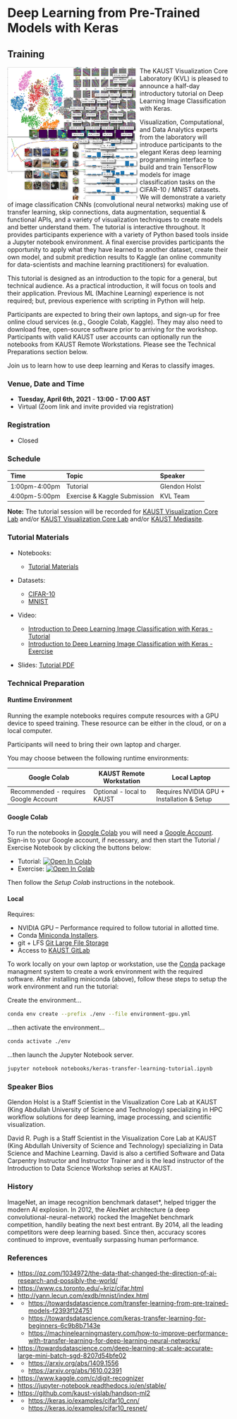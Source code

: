 # Deep Learning from Pre-Trained Models with Keras


## Training

<img align="left" src="media/dl-cnn-keras-vis.png" width=300> 

The KAUST Visualization Core Laboratory (KVL) is pleased to announce a half-day introductory tutorial on Deep Learning Image Classification with Keras.  

Visualization, Computational, and Data Analytics experts from the laboratory will introduce participants to the elegant Keras deep learning programming interface to build and train TensorFlow models for image classification tasks on the CIFAR-10 / MNIST datasets.  We will demonstrate a variety of image classification CNNs (convolutional neural networks) making use of transfer learning, skip connections, data augmentation, sequential & functional APIs, and a variety of visualization techniques to create models and better understand them.  The tutorial is interactive throughout.  It provides participants experience with a variety of Python based tools inside a Jupyter notebook environment.  A final exercise provides participants the opportunity to apply what they have learned to another dataset, create their own model, and submit prediction results to Kaggle (an online community for data-scientists and machine learning practitioners) for evaluation.

This tutorial is designed as an introduction to the topic for a general, but technical audience. As a practical introduction, it will focus on tools and their application.  Previous ML (Machine Learning) experience is not required; but, previous experience with scripting in Python will help.

Participants are expected to bring their own laptops, and sign-up for free online cloud services (e.g., Google Colab, Kaggle).  They may also need to download free, open-source software prior to arriving for the workshop. Participants with valid KAUST user accounts can optionally run the notebooks from KAUST Remote Workstations.  Please see the Technical Preparations section below.

Join us to learn how to use deep learning and Keras to classify images.


### Venue, Date and Time 

  * **Tuesday, April 6th, 2021** - **13:00 - 17:00 AST**
  * Virtual (Zoom link and invite provided via registration) 


### Registration

  * Closed


### Schedule

| Time               | Topic                         | Speaker         |
| :----------------- | :---------------------------- | :-------------- |
| 1:00pm-4:00pm      | Tutorial                      | Glendon Holst   |
| 4:00pm-5:00pm      | Exercise & Kaggle Submission  | KVL Team        |

**Note:** The tutorial session will be recorded for [KAUST Visualization Core Lab](https://www.youtube.com/channel/UCR1RFwgvADo5CutK0LnZRrw) and/or [KAUST Visualization Core Lab](https://vimeo.com/visualization) and/or [KAUST Mediasite](https://mediasite.kaust.edu.sa).

### Tutorial Materials

* Notebooks:
  * [Tutorial Materials](https://github.com/kaust-vislab/keras-tutorials-lite)

* Datasets:
  * [CIFAR-10](https://www.cs.toronto.edu/~kriz/cifar.html)
  * [MNIST](http://yann.lecun.com/exdb/mnist/)

* Video: 
  * [Introduction to Deep Learning Image Classification with Keras - Tutorial](https://youtu.be/NKzYiRsGEXc)
  * [Introduction to Deep Learning Image Classification with Keras - Exercise](https://youtu.be/83T8VQ537sY)

* Slides: [Tutorial PDF](http://download.vis.kaust.edu.sa/pub/workshops/2020/IntroToDeepLearningWithKeras/slides/keras_transfer_learning_tutorial.pdf)


### Technical Preparation

#### Runtime Environment

Running the example notebooks requires compute resources with a GPU device to speed training.  These resource can be either in the cloud, or on a local computer.

Participants will need to bring their own laptop and charger.

You may choose between the following runtime environments:

| Google Colab    | KAUST Remote Workstation   | Local Laptop |
| --------------- | -------------------------- | ------------ |
| Recommended - requires Google Account | Optional - local to KAUST | Requires NVIDIA GPU + Installation & Setup   |


#### Google Colab

To run the notebooks in [Google Colab](https://colab.research.google.com) you will need a [Google Account](https://accounts.google.com/).  Sign-in to your Google account, if necessary, and then start the Tutorial / Exercise Notebook by clicking the buttons below:

* Tutorial: [![Open In Colab](https://colab.research.google.com/assets/colab-badge.svg)](https://colab.research.google.com/github/kaust-vislab/keras-tutorials-lite/blob/master/notebooks/keras-transfer-learning-tutorial.ipynb)
* Exercise: [![Open In Colab](https://colab.research.google.com/assets/colab-badge.svg)](https://colab.research.google.com/github/kaust-vislab/keras-tutorials-lite/blob/master/notebooks/keras-mnist-kaggle-exercise.ipynb)

Then follow the *Setup Colab* instructions in the notebook.


#### Local

Requires:

  * NVIDIA GPU – Performance required to follow tutorial in allotted time.
  * Conda [Miniconda Installers](https://docs.conda.io/en/latest/miniconda.html).
  * git + LFS [Git Large File Storage](https://git-lfs.github.com/)
  * Access to [KAUST GitLab](https://gitlab.kaust.edu.sa)

To work locally on your own laptop or workstation, use the [Conda](https://docs.conda.io/en/latest/miniconda.html) package managment system to create a work environment with the required software. After installing miniconda (above), follow these steps to setup the work environment and run the tutorial:

Create the environment...

```bash
conda env create --prefix ./env --file environment-gpu.yml
```

...then activate the environment...

```bash
conda activate ./env
```

...then launch the Jupyter Notebook server.

```bash
jupyter notebook notebooks/keras-transfer-learning-tutorial.ipynb
```


### Speaker Bios

Glendon Holst is a Staff Scientist in the Visualization Core Lab at KAUST (King Abdullah University of Science and Technology) specializing in HPC workflow solutions for deep learning, image processing, and scientific visualization.

David R. Pugh is a Staff Scientist in the Visualization Core Lab at KAUST (King Abdullah University of Science and Technology) specializing in Data Science and Machine Learning. David is also a certified Software and Data Carpentry Instructor and Instructor Trainer and is the lead instructor of the Introduction to Data Science Workshop series at KAUST.


### History

ImageNet, an image recognition benchmark dataset*, helped trigger the modern AI explosion.  In 2012, the AlexNet architecture (a deep convolutional-neural-network) rocked the ImageNet benchmark competition, handily beating the next best entrant.  By 2014, all the leading competitors were deep learning based.  Since then, accuracy scores continued to improve, eventually surpassing human performance.


### References

* https://qz.com/1034972/the-data-that-changed-the-direction-of-ai-research-and-possibly-the-world/
* https://www.cs.toronto.edu/~kriz/cifar.html
* http://yann.lecun.com/exdb/mnist/index.html
* 
  * https://towardsdatascience.com/transfer-learning-from-pre-trained-models-f2393f124751
  * https://towardsdatascience.com/keras-transfer-learning-for-beginners-6c9b8b7143e
  * https://machinelearningmastery.com/how-to-improve-performance-with-transfer-learning-for-deep-learning-neural-networks/
* https://towardsdatascience.com/deep-learning-at-scale-accurate-large-mini-batch-sgd-8207d54bfe02
* 
  * https://arxiv.org/abs/1409.1556
  * https://arxiv.org/abs/1610.02391
* https://www.kaggle.com/c/digit-recognizer
* https://jupyter-notebook.readthedocs.io/en/stable/
* https://github.com/kaust-vislab/handson-ml2
* 
  * https://keras.io/examples/cifar10_cnn/
  * https://keras.io/examples/cifar10_resnet/

